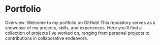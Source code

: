 # Portfolio
Overview:
Welcome to my portfolio on GitHub! This repository serves as a showcase of my projects, skills, and experiences. Here you'll find a collection of projects I've worked on, ranging from personal projects to contributions in collaborative endeavors.
